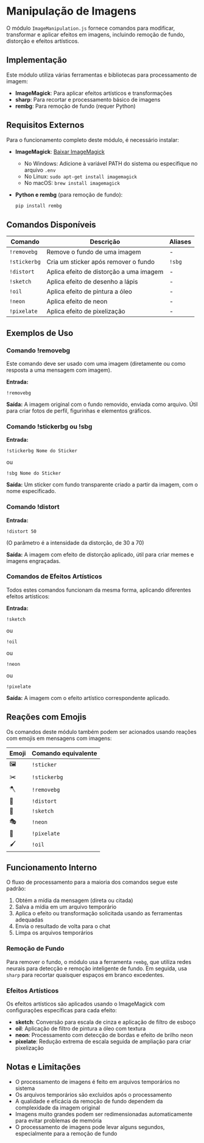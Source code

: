 # Manipulação de Imagens

O módulo `ImageManipulation.js` fornece comandos para modificar, transformar e aplicar efeitos em imagens, incluindo remoção de fundo, distorção e efeitos artísticos.

## Implementação

Este módulo utiliza várias ferramentas e bibliotecas para processamento de imagem:

- **ImageMagick**: Para aplicar efeitos artísticos e transformações
- **sharp**: Para recortar e processamento básico de imagens
- **rembg**: Para remoção de fundo (requer Python)

## Requisitos Externos

Para o funcionamento completo deste módulo, é necessário instalar:

- **ImageMagick**: [Baixar ImageMagick](https://imagemagick.org/script/download.php)
  - No Windows: Adicione à variável PATH do sistema ou especifique no arquivo `.env`
  - No Linux: `sudo apt-get install imagemagick`
  - No macOS: `brew install imagemagick`

- **Python e rembg** (para remoção de fundo):
  ```bash
  pip install rembg
  ```

## Comandos Disponíveis

| Comando | Descrição | Aliases |
|---------|-----------|---------|
| `!removebg` | Remove o fundo de uma imagem | - |
| `!stickerbg` | Cria um sticker após remover o fundo | `!sbg` |
| `!distort` | Aplica efeito de distorção a uma imagem | - |
| `!sketch` | Aplica efeito de desenho a lápis | - |
| `!oil` | Aplica efeito de pintura a óleo | - |
| `!neon` | Aplica efeito de neon | - |
| `!pixelate` | Aplica efeito de pixelização | - |

## Exemplos de Uso

### Comando !removebg

Este comando deve ser usado com uma imagem (diretamente ou como resposta a uma mensagem com imagem).

**Entrada:**
```
!removebg
```

**Saída:**
A imagem original com o fundo removido, enviada como arquivo. Útil para criar fotos de perfil, figurinhas e elementos gráficos.

### Comando !stickerbg ou !sbg

**Entrada:**
```
!stickerbg Nome do Sticker
```
ou
```
!sbg Nome do Sticker
```

**Saída:**
Um sticker com fundo transparente criado a partir da imagem, com o nome especificado.

### Comando !distort

**Entrada:**
```
!distort 50
```
(O parâmetro é a intensidade da distorção, de 30 a 70)

**Saída:**
A imagem com efeito de distorção aplicado, útil para criar memes e imagens engraçadas.

### Comandos de Efeitos Artísticos

Todos estes comandos funcionam da mesma forma, aplicando diferentes efeitos artísticos:

**Entrada:**
```
!sketch
```
ou
```
!oil
```
ou
```
!neon
```
ou
```
!pixelate
```

**Saída:**
A imagem com o efeito artístico correspondente aplicado.

## Reações com Emojis

Os comandos deste módulo também podem ser acionados usando reações com emojis em mensagens com imagens:

| Emoji | Comando equivalente |
|-------|---------------------|
| 🖼 | `!sticker` |
| ✂️ | `!stickerbg` |
| 🪓 | `!removebg` |
| 🤪 | `!distort` |
| 📝 | `!sketch` |
| 🎭 | `!neon` |
| 🧩 | `!pixelate` |
| 🖌️ | `!oil` |

## Funcionamento Interno

O fluxo de processamento para a maioria dos comandos segue este padrão:

1. Obtém a mídia da mensagem (direta ou citada)
2. Salva a mídia em um arquivo temporário
3. Aplica o efeito ou transformação solicitada usando as ferramentas adequadas
4. Envia o resultado de volta para o chat
5. Limpa os arquivos temporários

### Remoção de Fundo

Para remover o fundo, o módulo usa a ferramenta `rembg`, que utiliza redes neurais para detecção e remoção inteligente de fundo. Em seguida, usa `sharp` para recortar quaisquer espaços em branco excedentes.

### Efeitos Artísticos

Os efeitos artísticos são aplicados usando o ImageMagick com configurações específicas para cada efeito:

- **sketch**: Conversão para escala de cinza e aplicação de filtro de esboço
- **oil**: Aplicação de filtro de pintura a óleo com textura
- **neon**: Processamento com detecção de bordas e efeito de brilho neon
- **pixelate**: Redução extrema de escala seguida de ampliação para criar pixelização

## Notas e Limitações

- O processamento de imagens é feito em arquivos temporários no sistema
- Os arquivos temporários são excluídos após o processamento
- A qualidade e eficácia da remoção de fundo dependem da complexidade da imagem original
- Imagens muito grandes podem ser redimensionadas automaticamente para evitar problemas de memória
- O processamento de imagens pode levar alguns segundos, especialmente para a remoção de fundo
